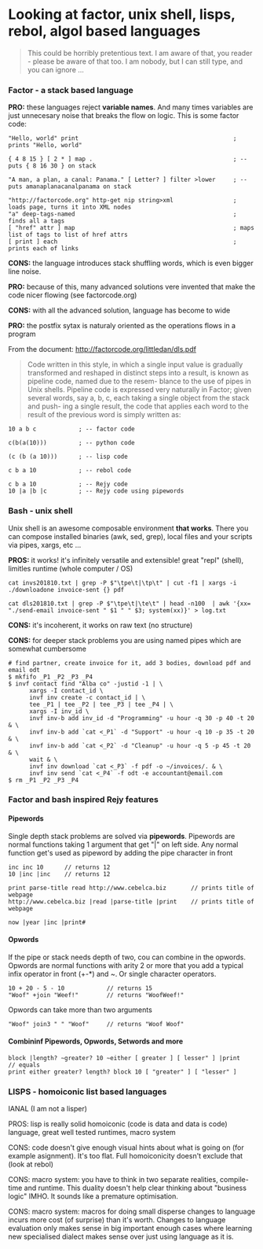 # Looking at factor, unix shell, lisps, rebol, algol based languages

> This could be horribly pretentious text. I am aware of that, you reader - please be aware of that too.
> I am nobody, but I can still type, and you can ignore ...

### Factor - a stack based language

**PRO:** these languages reject **variable names**. And many times variables are just unnecesary noise that breaks the flow on logic. This is some factor code:

    "Hello, world" print                                            ; prints "Hello, world"
    
    { 4 8 15 } [ 2 * ] map .                                        ; -- puts { 8 16 30 } on stack
    
    "A man, a plan, a canal: Panama." [ Letter? ] filter >lower     ; -- puts amanaplanacanalpanama on stack
    
    "http://factorcode.org" http-get nip string>xml                 ; loads page, turns it into XML nodes
    "a" deep-tags-named                                             ; finds all a tags
    [ "href" attr ] map                                             ; maps list of tags to list of href attrs
    [ print ] each                                                  ; prints each of links

**CONS:** the language introduces stack shuffling words, which is even bigger line noise.

**PRO:** because of this, many advanced solutions vere invented that make the code nicer flowing (see factorcode.org)

**CONS:** with all the advanced solution, language has become to wide

**PRO:** the postfix sytax is naturaly oriented as the operations flows in a program

From the document: http://factorcode.org/littledan/dls.pdf

> Code written in this style, in which a single input value
> is gradually transformed and reshaped in distinct steps into
> a result, is known as pipeline code, named due to the resem-
> blance to the use of pipes in Unix shells. Pipeline code is
> expressed very naturally in Factor; given several words, say
> a, b, c, each taking a single object from the stack and push-
> ing a single result, the code  that applies each word to the
> result of the previous word is simply written as:

    10 a b c            ; -- factor code
    
    c(b(a(10)))         ; -- python code
    
    (c (b (a 10)))      ; -- lisp code
    
    c b a 10            ; -- rebol code
    
    c b a 10            ; -- Rejy code
    10 |a |b |c         ; -- Rejy code using pipewords

### Bash - unix shell

Unix shell is an awesome composable environment **that works**. There you can compose installed binaries (awk, sed, grep), local files and your scripts via pipes, xargs, etc ...

**PROS:** it works! it's infinitely versatile and extensible! great "repl" (shell), limitles runtime (whole computer / OS)

    cat invs201810.txt | grep -P $"\tpe\t|\tp\t" | cut -f1 | xargs -i ./downloadone invoice-sent {} pdf
    
    cat dls201810.txt | grep -P $"\tpe\t|\te\t" | head -n100  | awk '{xx= "./send-email invoice-sent " $1 " " $3; system(xx)}' > log.txt

**CONS:** it's incoherent, it works on raw text (no structure)

**CONS:** for deeper stack problems you are using named pipes which are somewhat cumbersome

```
# find partner, create invoice for it, add 3 bodies, download pdf and email odt
$ mkfifo _P1 _P2 _P3 _P4
$ invf contact find "Alba co" -justid -1 | \
      xargs -I contact_id \
      invf inv create -c contact_id | \
      tee _P1 | tee _P2 | tee _P3 | tee _P4 | \
      xargs -I inv_id \
      invf inv-b add inv_id -d "Programming" -u hour -q 30 -p 40 -t 20 & \
      invf inv-b add `cat <_P1` -d "Support" -u hour -q 10 -p 35 -t 20 & \
      invf inv-b add `cat <_P2` -d "Cleanup" -u hour -q 5 -p 45 -t 20 & \
      wait & \
      invf inv download `cat <_P3` -f pdf -o ~/invoices/. & \
      invf inv send `cat <_P4` -f odt -e accountant@email.com
$ rm _P1 _P2 _P3 _P4
```

### Factor and bash inspired Rejy features

#### Pipewords

Single depth stack problems are solved via **pipewords**. Pipewords are normal functions taking 1 argument that get "|" on left side. Any normal function get's used as pipeword by adding the pipe character in front

    inc inc 10      // returns 12
    10 |inc |inc    // returns 12
    
    print parse-title read http://www.cebelca.biz       // prints title of webpage
    http://www.cebelca.biz |read |parse-title |print    // prints title of webpage

    now |year |inc |print#

#### Opwords

If the pipe or stack needs depth of two, cou can combine in the opwords. Opwords are normal functions with arity 2 or more
that you add a typical infix operator in front (+-\*) and ~. Or single character operators.

    10 + 20 - 5 - 10            // returns 15
    "Woof" +join "Weef!"        // returns "WoofWeef!"
    
Opwords can take more than two arguments

    "Woof" join3 " " "Woof"     // returns "Woof Woof"
    
#### Combininf Pipewords, Opwords, Setwords and more

    block |length? ~greater? 10 ~either [ greater ] [ lesser" ] |print
    // equals 
    print either greater? length? block 10 [ "greater" ] [ "lesser" ]
    
    

### LISPS - homoiconic list based languages

IANAL (I am not a lisper)

PROS: lisp is really solid homoiconic (code is data and data is code) language, great well tested runtimes, macro system

CONS: code doesn't give enough visual hints about what is going on (for example asignment). It's too flat. Full homoiconicity doesn't exclude that (look at rebol)

CONS: macro system: you have to think in two separate realities, compile-time and runtime. This duality doesn't help clear thinking about "business logic" IMHO. It sounds like a premature optimisation. 

CONS: macro system: macros for doing small disperse changes to language incurs more cost (of surprise) than it's worth. Changes
to language evaluation only makes sense in big important enough cases where learning new specialised dialect makes sense over just using language as it is.

